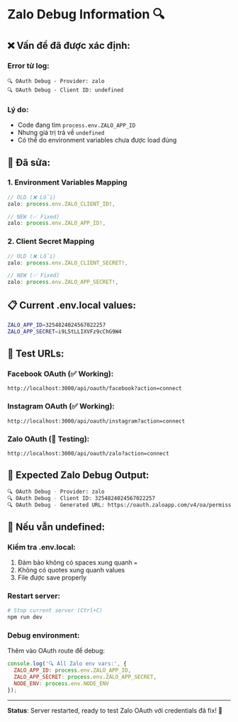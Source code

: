 # Zalo Debug Information 🔍

## ❌ **Vấn đề đã được xác định:**

### Error từ log:
```
🔍 OAuth Debug - Provider: zalo
🔍 OAuth Debug - Client ID: undefined
```

### Lý do:
- Code đang tìm `process.env.ZALO_APP_ID`
- Nhưng giá trị trả về `undefined`
- Có thể do environment variables chưa được load đúng

## 🔧 **Đã sửa:**

### 1. Environment Variables Mapping
```javascript
// OLD (❌ Lỗi)
zalo: process.env.ZALO_CLIENT_ID!,

// NEW (✅ Fixed)
zalo: process.env.ZALO_APP_ID!,
```

### 2. Client Secret Mapping  
```javascript
// OLD (❌ Lỗi) 
zalo: process.env.ZALO_CLIENT_SECRET!,

// NEW (✅ Fixed)
zalo: process.env.ZALO_APP_SECRET!,
```

## 📋 **Current .env.local values:**
```bash
ZALO_APP_ID=3254824024567022257
ZALO_APP_SECRET=i9LStLLIXVFz9cChG9W4
```

## 🧪 **Test URLs:**

### Facebook OAuth (✅ Working):
```
http://localhost:3000/api/oauth/facebook?action=connect
```

### Instagram OAuth (✅ Working):
```
http://localhost:3000/api/oauth/instagram?action=connect
```

### Zalo OAuth (🔧 Testing):
```
http://localhost:3000/api/oauth/zalo?action=connect
```

## 🎯 **Expected Zalo Debug Output:**
```bash
🔍 OAuth Debug - Provider: zalo
🔍 OAuth Debug - Client ID: 3254824024567022257
🔍 OAuth Debug - Generated URL: https://oauth.zaloapp.com/v4/oa/permission?client_id=3254824024567022257...
```

## 🚨 **Nếu vẫn undefined:**

### Kiểm tra .env.local:
1. Đảm bảo không có spaces xung quanh `=`
2. Không có quotes xung quanh values  
3. File được save properly

### Restart server:
```bash
# Stop current server (Ctrl+C)
npm run dev
```

### Debug environment:
Thêm vào OAuth route để debug:
```javascript
console.log('🔍 All Zalo env vars:', {
  ZALO_APP_ID: process.env.ZALO_APP_ID,
  ZALO_APP_SECRET: process.env.ZALO_APP_SECRET,
  NODE_ENV: process.env.NODE_ENV
});
```

---

**Status**: Server restarted, ready to test Zalo OAuth với credentials đã fix! 🚀
